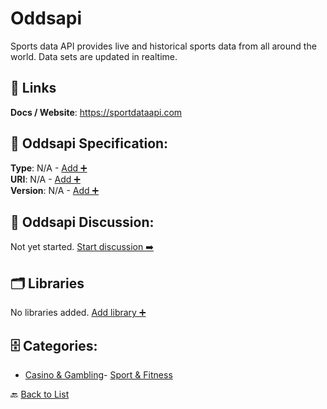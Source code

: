 # Oddsapi

Sports data API provides live and historical sports data from all around the world. Data sets are updated in realtime.

##  🔗 Links
**Docs / Website**: https://sportdataapi.com

## 🧬 Oddsapi Specification:
**Type**: N/A - [Add ➕](https://github.com/apis-list/apis-list/edit/main/apis.yaml#L13773)  
**URI**: N/A - [Add ➕](https://github.com/apis-list/apis-list/edit/main/apis.yaml#L13773)  
**Version**: N/A - [Add ➕](https://github.com/apis-list/apis-list/edit/main/apis.yaml#L13773)

## 💬 Oddsapi Discussion:
Not yet started. [Start discussion ➡️](https://github.com/apis-list/apis-list/discussions/new)

## 🗂️ Libraries

No libraries added. [Add library ➕](https://github.com/apis-list/apis-list/edit/main/apis.yaml#L13773)    


## 🗄️ Categories:
- [Casino & Gambling](https://github.com/apis-list/apis-list#casino--gambling-)- [Sport & Fitness](https://github.com/apis-list/apis-list#sport--fitness-)

🔙  [Back to List](https://github.com/apis-list/apis-list)
